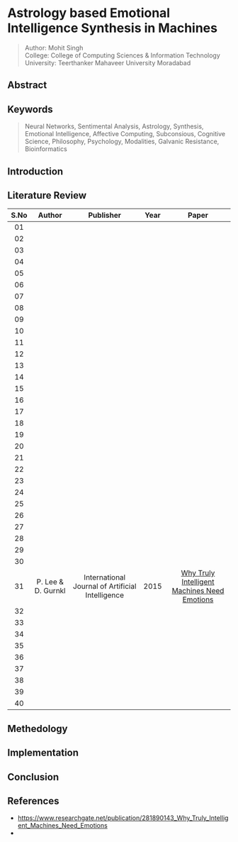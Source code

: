 # Astrology based Emotional Intelligence Synthesis in Machines
> Author: Mohit Singh  
> College: College of Computing Sciences & Information Technology  
> University: Teerthanker Mahaveer University Moradabad  

## Abstract

## Keywords
> Neural Networks, Sentimental Analysis, Astrology, Synthesis, Emotional Intelligence, Affective Computing, Subconsious, Cognitive Science, Philosophy, Psychology, Modalities, Galvanic Resistance, Bioinformatics

## Introduction

## Literature Review

| S.No | Author | Publisher | Year | Paper |
|:----:|:------:|:---------:|:----:|:-----:|
|  01  |  |  |  | []() |
|  02  |  |  |  | []() |
|  03  |  |  |  | []() |
|  04  |  |  |  | []() |
|  05  |  |  |  | []() |
|  06  |  |  |  | []() |
|  07  |  |  |  | []() |
|  08  |  |  |  | []() |
|  09  |  |  |  | []() |
|  10  |  |  |  | []() |
|  11  |  |  |  | []() |
|  12  |  |  |  | []() |
|  13  |  |  |  | []() |
|  14  |  |  |  | []() |
|  15  |  |  |  | []() |
|  16  |  |  |  | []() |
|  17  |  |  |  | []() |
|  18  |  |  |  | []() |
|  19  |  |  |  | []() |
|  20  |  |  |  | []() |
|  21  |  |  |  | []() |
|  22  |  |  |  | []() |
|  23  |  |  |  | []() |
|  24  |  |  |  | []() |
|  25  |  |  |  | []() |
|  26  |  |  |  | []() |
|  27  |  |  |  | []() |
|  28  |  |  |  | []() |
|  29  |  |  |  | []() |
|  30  |  |  |  | []() |
|  31  | P. Lee & D. Gurnkl | International Journal of Artificial Intelligence | 2015 | [Why Truly Intelligent Machines Need Emotions](https://www.researchgate.net/publication/281890143_Why_Truly_Intelligent_Machines_Need_Emotions) |
|  32  |  |  |  | []() |
|  33  |  |  |  | []() |
|  34  |  |  |  | []() |
|  35  |  |  |  | []() |
|  36  |  |  |  | []() |
|  37  |  |  |  | []() |
|  38  |  |  |  | []() |
|  39  |  |  |  | []() |
|  40  |  |  |  | []() |

## Methedology

## Implementation

## Conclusion

## References
- https://www.researchgate.net/publication/281890143_Why_Truly_Intelligent_Machines_Need_Emotions
- 
